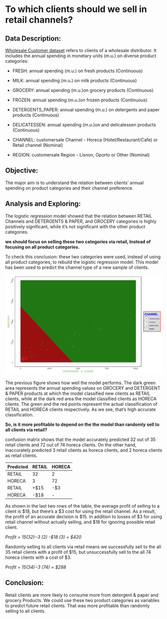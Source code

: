 To which clients should we sell in retail channels?
==================================================

Data Description:
-----------------

[Wholesale Customer dataset](https://archive.ics.uci.edu/ml/machine-learning-databases/00292/Wholesale%20customers%20data.csv) refers to clients of a wholesale distributor. It includes the annual spending in monetary units (m.u.) on diverse product categories:

-   FRESH: annual spending (m.u.) on fresh products (Continuous)

-   MILK: annual spending (m.u.) on milk products (Continuous)

-   GROCERY: annual spending (m.u.)on grocery products (Continuous)

-   FROZEN: annual spending (m.u.)on frozen products (Continuous)

-   DETERGENTS\_PAPER: annual spending (m.u.) on detergents and paper products (Continuous)

-   DELICATESSEN: annual spending (m.u.)on and delicatessen products (Continuous)

-   CHANNEL: customersale Channel - Horeca (Hotel/Restaurant/Cafe) or Retail channel (Nominal)

-   REGION: customersale Region - Lisnon, Oporto or Other (Nominal)

Objective:
----------

The major aim is to understand the relation between clients’ annual spending on product categories and their channel preference.


Analysis and Exploring:
-----------------------

The logistic regression model showed that the relation between RETAIL Channels and DETERGENTS & PAPER, and GROCERY categories is highly positively significant, while it’s not significant with the other product categories.

**we should focus on selling these two categories via retail, Instead of focusing on all product categories.**

To check this conclusion: these two categories were used, instead of using all product categories, to rebuild the logistic regression model. This model has been used to predict the channel type of a new sample of clients.

![](figures/plotting-1.png)

The previous figure shows how well the model performs. The dark green area represents the annual spending values on GROCERY and DETERGENT & PAPER products at which the model classified new clients as RETAIL clients, while at the dark red area the model classified clients as HORECA clients. The green and the red points represent the actual classification of RETAIL and HORECA clients respectively. As we see, that’s high accurate classification.

**So, is it more profitable to depend on the the model than randomly sell to all clients via retail?**

confusion matrix shows that the model accurately predicted 32 out of 35 retail clients and 72 out of 74 horeca clients. On the other hand, inaccurately predicted 3 retail clients as horeca clients, and 2 horeca clients as retail clients.

| Predicted | RETAIL | HORECA |
|:----------|:-------|:-------|
| RETAIL    | 32     | 2      |
| HORECA    | 3      | 72     |
| RETAIL    | +$15   | -$3    |
| HORECA    | -$18   | -      |

As shown in the last two rows of the table, the average profit of selling to a client is $18, but there’s a $3 cost for using the retail channel. As a result, the profit of an accurate decision is $15. In addition to losses of $3 for using retail channel without actually selling, and $18 for ignoring possible retail client. 

*Profit = $15 (32) -$3 (2) -$18 (3) = $420*

Randomly selling to all clients via retail means we successfully sell to the all 35 retail clients with a profit of $15, but unsuccessfully sell to the all 74 horeca clients with a cost of $3.

*Profit = $15 (34) -$3 (74) = $288*


Conclusion:
-----------

Retail clients are more likely to consume more from detergent & paper and grocery Products. We could use these two product categories as variables to predict future retail clients. That was more profitable than randomly selling to all clients.
